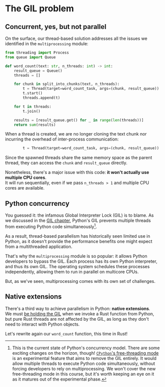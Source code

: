 # The GIL problem

## Concurrent, yes, but not parallel

On the surface, our thread-based solution addresses all the issues we identified in the `multiprocessing` module:

```python
from threading import Process
from queue import Queue

def word_count(text: str, n_threads: int) -> int:
    result_queue = Queue()
    threads = []

    for chunk in split_into_chunks(text, n_threads):
        t = Thread(target=word_count_task, args=(chunk, result_queue))
        t.start()
        threads.append(t)

    for t in threads:
        t.join()

    results = [result_queue.get() for _ in range(len(threads))]
    return sum(results)
```

When a thread is created, we are no longer cloning the text chunk nor incurring the overhead of inter-process communication:

```python
        t = Thread(target=word_count_task, args=(chunk, result_queue))
```

Since the spawned threads share the same memory space as the parent thread, they can access the `chunk` and `result_queue` directly.

Nonetheless, there's a major issue with this code: **it won't actually use multiple CPU cores**.\
It will run sequentially, even if we pass `n_threads > 1` and multiple CPU cores are available.

## Python concurrency

You guessed it: the infamous Global Interpreter Lock (GIL) is to blame.
As we discussed in the [GIL chapter](../01_intro/05_gil.md),
Python's GIL prevents multiple threads from executing Python code simultaneously[^free-threading].

As a result, thread-based parallelism has historically
seen limited use in Python, as it doesn't provide the performance benefits one might expect from a
multithreaded application.

That's why the `multiprocessing` module is so popular: it allows Python developers to bypass the GIL.
Each process has its own Python interpreter, and thus its own GIL. The operating system schedules these processes
independently, allowing them to run in parallel on multicore CPUs.

But, as we've seen, multiprocessing comes with its own set of challenges.

## Native extensions

There's a third way to achieve parallelism in Python: **native extensions**.\
We must [be holding the GIL](../01_intro/05_gil.html#pythonpy) when we invoke a Rust function from Python, but
pure Rust threads are not affected by the GIL, as long as they don't need to interact with Python objects.

Let's rewrite again our `word_count` function, this time in Rust!

[^free-threading]: This is the current state of Python's concurrency model. There are some exciting changes on the horizon, though!
  [`CPython`'s free-threading mode](https://docs.python.org/3/howto/free-threading-python.html) is an experimental feature
  that aims to remove the GIL entirely.
  It would allow multiple threads to execute Python code simultaneously, without forcing developers to rely on multiprocessing.
  We won't cover the new free-threading mode in this course, but it's worth keeping an eye on it as it matures out of the experimental phase.

